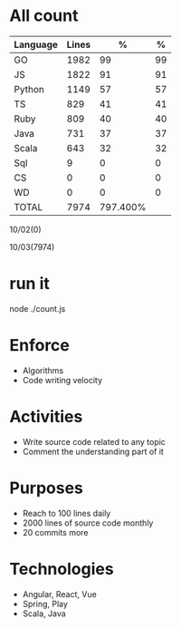 # All count
|Language|Lines|%|%|
|----------|-------|--------|--------|
|GO   |1982|99|99|
|JS   |1822|91|91|
|Python |1149|57|57|
|TS   |829|41|41|
|Ruby|809|40|40|
|Java |731|37|37|
|Scala|643|32|32|
|Sql |9|0|0|
|CS   |0|0|0|
|WD   |0|0|0|
|TOTAL|7974|797.400%|
10/02(0)

10/03(7974)


# run it
node ./count.js
    
# Enforce
* Algorithms
* Code writing velocity

# Activities
* Write source code related to any topic
* Comment the understanding part of it
    
# Purposes
* Reach to 100 lines daily
* 2000 lines of source code monthly
* 20 commits more

# Technologies
* Angular, React, Vue
* Spring, Play
* Scala, Java
